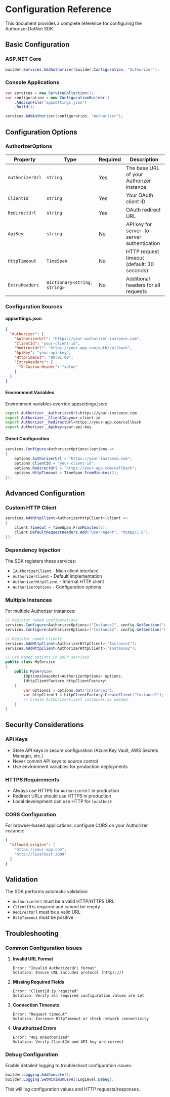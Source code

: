 # Configuration Reference

This document provides a complete reference for configuring the Authorizer.DotNet SDK.

## Basic Configuration

### ASP.NET Core

```csharp
builder.Services.AddAuthorizer(builder.Configuration, "Authorizer");
```

### Console Applications

```csharp
var services = new ServiceCollection();
var configuration = new ConfigurationBuilder()
    .AddJsonFile("appsettings.json")
    .Build();

services.AddAuthorizer(configuration, "Authorizer");
```

## Configuration Options

### AuthorizerOptions

| Property | Type | Required | Description |
|----------|------|----------|-------------|
| `AuthorizerUrl` | `string` | Yes | The base URL of your Authorizer instance |
| `ClientId` | `string` | Yes | Your OAuth client ID |
| `RedirectUrl` | `string` | Yes | OAuth redirect URL |
| `ApiKey` | `string` | No | API key for server-to-server authentication |
| `HttpTimeout` | `TimeSpan` | No | HTTP request timeout (default: 30 seconds) |
| `ExtraHeaders` | `Dictionary<string, string>` | No | Additional headers for all requests |

### Configuration Sources

#### appsettings.json

```json
{
  "Authorizer": {
    "AuthorizerUrl": "https://your-authorizer-instance.com",
    "ClientId": "your-client-id",
    "RedirectUrl": "https://your-app.com/auth/callback",
    "ApiKey": "your-api-key",
    "HttpTimeout": "00:01:00",
    "ExtraHeaders": {
      "X-Custom-Header": "value"
    }
  }
}
```

#### Environment Variables

Environment variables override appsettings.json:

```bash
export Authorizer__AuthorizerUrl=https://your-instance.com
export Authorizer__ClientId=your-client-id
export Authorizer__RedirectUrl=https://your-app.com/callback
export Authorizer__ApiKey=your-api-key
```

#### Direct Configuration

```csharp
services.Configure<AuthorizerOptions>(options =>
{
    options.AuthorizerUrl = "https://your-instance.com";
    options.ClientId = "your-client-id";
    options.RedirectUrl = "https://your-app.com/callback";
    options.HttpTimeout = TimeSpan.FromMinutes(2);
});
```

## Advanced Configuration

### Custom HTTP Client

```csharp
services.AddHttpClient<AuthorizerHttpClient>(client =>
{
    client.Timeout = TimeSpan.FromMinutes(5);
    client.DefaultRequestHeaders.Add("User-Agent", "MyApp/1.0");
});
```

### Dependency Injection

The SDK registers these services:

- `IAuthorizerClient` - Main client interface
- `AuthorizerClient` - Default implementation
- `AuthorizerHttpClient` - Internal HTTP client
- `AuthorizerOptions` - Configuration options

### Multiple Instances

For multiple Authorizer instances:

```csharp
// Register named configurations
services.Configure<AuthorizerOptions>("Instance1", config.GetSection("Authorizer:Instance1"));
services.Configure<AuthorizerOptions>("Instance2", config.GetSection("Authorizer:Instance2"));

// Register named clients
services.AddHttpClient<AuthorizerHttpClient>("Instance1");
services.AddHttpClient<AuthorizerHttpClient>("Instance2");

// Use named options in your services
public class MyService
{
    public MyService(
        IOptionsSnapshot<AuthorizerOptions> options,
        IHttpClientFactory httpClientFactory)
    {
        var options1 = options.Get("Instance1");
        var httpClient1 = httpClientFactory.CreateClient("Instance1");
        // Create AuthorizerClient instances as needed
    }
}
```

## Security Considerations

### API Keys

- Store API keys in secure configuration (Azure Key Vault, AWS Secrets Manager, etc.)
- Never commit API keys to source control
- Use environment variables for production deployments

### HTTPS Requirements

- Always use HTTPS for `AuthorizerUrl` in production
- Redirect URLs should use HTTPS in production
- Local development can use HTTP for `localhost`

### CORS Configuration

For browser-based applications, configure CORS on your Authorizer instance:

```json
{
  "allowed_origins": [
    "https://your-app.com",
    "http://localhost:3000"
  ]
}
```

## Validation

The SDK performs automatic validation:

- `AuthorizerUrl` must be a valid HTTP/HTTPS URL
- `ClientId` is required and cannot be empty
- `RedirectUrl` must be a valid URL
- `HttpTimeout` must be positive

## Troubleshooting

### Common Configuration Issues

1. **Invalid URL Format**
   ```
   Error: "Invalid AuthorizerUrl format"
   Solution: Ensure URL includes protocol (https://)
   ```

2. **Missing Required Fields**
   ```
   Error: "ClientId is required"
   Solution: Verify all required configuration values are set
   ```

3. **Connection Timeouts**
   ```
   Error: "Request timeout"
   Solution: Increase HttpTimeout or check network connectivity
   ```

4. **Unauthorized Errors**
   ```
   Error: "401 Unauthorized" 
   Solution: Verify ClientId and API key are correct
   ```

### Debug Configuration

Enable detailed logging to troubleshoot configuration issues:

```csharp
builder.Logging.AddConsole();
builder.Logging.SetMinimumLevel(LogLevel.Debug);
```

This will log configuration values and HTTP requests/responses.
